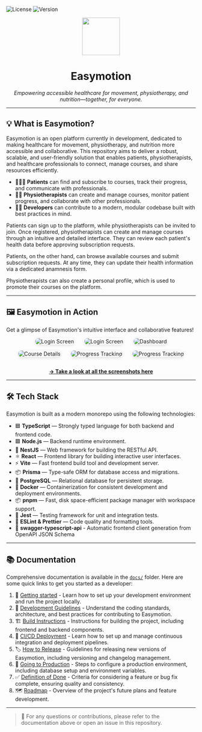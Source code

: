 ![License](https://img.shields.io/badge/License-MIT-green?style=for-the-badge)
![Version](https://img.shields.io/github/v/release/ingsw24/easymotion?display_name=tag&label=version&style=for-the-badge)

<p align="center">
    <img src=".github/assets/logo.png" width="100"/>
</p>
<h1 align="center">
    Easymotion
</h1>

<p align="center"><em>Empowering accessible healthcare for movement, physiotherapy, and nutrition—together, for everyone.</em></p>

---

## 💡 What is Easymotion?

Easymotion is an open platform currently in development, dedicated to making healthcare for movement, physiotherapy, and nutrition more accessible and collaborative. This repository aims to deliver a robust, scalable, and user-friendly solution that enables patients, physiotherapists, and healthcare professionals to connect, manage courses, and share resources efficiently.

- 🧑‍🤝‍🧑 **Patients** can find and subscribe to courses, track their progress, and communicate with professionals.
- 🧑‍⚕️ **Physiotherapists** can create and manage courses, monitor patient progress, and collaborate with other professionals.
- 👨‍💻 **Developers** can contribute to a modern, modular codebase built with best practices in mind.

Patients can sign up to the platform, while physiotherapists can be invited to join. Once registered, physiotherapists can create and manage courses through an intuitive and detailed interface. They can review each patient's health data before approving subscription requests.

Patients, on the other hand, can browse available courses and submit subscription requests. At any time, they can update their health information via a dedicated anamnesis form.

Physiotherapists can also create a personal profile, which is used to promote their courses on the platform.

---

## 🖼️ Easymotion in Action

Get a glimpse of Easymotion's intuitive interface and collaborative features!

<p align="center">
  <img src=".github/assets/landing.png" alt="Login Screen" style="margin: 0 12px 16px 12px; border-radius: 8px; box-shadow: 0 2px 8px #0002;">
  <img src=".github/assets/login.png" alt="Login Screen" style="margin: 0 12px 16px 12px; border-radius: 8px; box-shadow: 0 2px 8px #0002;">
  <img src=".github/assets/dashboard.png" alt="Dashboard" style="margin: 0 12px 16px 12px; border-radius: 8px; box-shadow: 0 2px 8px #0002;">
  <img src=".github/assets/course-detail.png" alt="Course Details" style="margin: 0 12px 16px 12px; border-radius: 8px; box-shadow: 0 2px 8px #0002;">
  <img src=".github/assets/courses.png" alt="Progress Tracking" style="margin: 0 12px 16px 12px; border-radius: 8px; box-shadow: 0 2px 8px #0002;">
  <img src=".github/assets/course-editor.png" alt="Progress Tracking" style="margin: 0 12px 16px 12px; border-radius: 8px; box-shadow: 0 2px 8px #0002;">
</p>
<p align="center">
  <a href="./.github/assets/"><strong>→ Take a look at all the screenshots here</strong></a>
</p>

---

## 🛠️ Tech Stack

Easymotion is built as a modern monorepo using the following technologies:

- 🟦 **TypeScript** — Strongly typed language for both backend and frontend code.
- 🟩 **Node.js** — Backend runtime environment.
- 🚦 **NestJS** — Web framework for building the RESTful API.
- ⚛️ **React** — Frontend library for building interactive user interfaces.
- ⚡ **Vite** — Fast frontend build tool and development server.
- 📦 **Prisma** — Type-safe ORM for database access and migrations.
- 🐘 **PostgreSQL** — Relational database for persistent storage.
- 🐳 **Docker** — Containerization for consistent development and deployment environments.
- 📦 **pnpm** — Fast, disk space-efficient package manager with workspace support.
- 🧪 **Jest** — Testing framework for unit and integration tests.
- 🧹 **ESLint & Prettier** — Code quality and formatting tools.
- 🔄 **swagger-typescript-api** - Automatic frontend client generation from OpenAPI JSON Schema

---

## 📚 Documentation

Comprehensive documentation is available in the [`docs/`](./docs/) folder. Here are some quick links to get you started as a developer:

1. 🚀 [Getting started](./docs/getting-started.md) - Learn how to set up your development environment and run the project locally.
2. 📝 [Development Guidelines](./docs/development-guidelines.md) - Understand the coding standards, architecture, and best practices for contributing to Easymotion.
3. 🏗️ [Build Instructions](./docs/build.md) - Instructions for building the project, including frontend and backend components.
4. 🔄 [CI/CD Deployment](./docs/cicd-deployment.md) - Learn how to set up and manage continuous integration and deployment pipelines.
5. 🏷️ [How to Release](./docs/how-to-release.md) - Guidelines for releasing new versions of Easymotion, including versioning and changelog management.
6. 🚢 [Going to Production](./docs/going-to-prod.md) - Steps to configure a production environment, including database setup and environment variables.
7. ✅ [Definition of Done](./docs/definition-of-done.md) - Criteria for considering a feature or bug fix complete, ensuring quality and consistency.
8. 🗺️ [Roadmap](./docs/roadmap.md) - Overview of the project's future plans and feature development.

---

> 💬 For any questions or contributions, please refer to the documentation above or open an issue in this repository.
